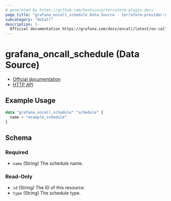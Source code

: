 ```yaml
---
# generated by https://github.com/hashicorp/terraform-plugin-docs
page_title: "grafana_oncall_schedule Data Source - terraform-provider-grafana"
subcategory: "OnCall"
description: |-
  Official documentation https://grafana.com/docs/oncall/latest/on-call-schedules/HTTP API https://grafana.com/docs/oncall/latest/oncall-api-reference/schedules/
---
```


# grafana_oncall_schedule (Data Source)

* [Official documentation](https://grafana.com/docs/oncall/latest/on-call-schedules/)
* [HTTP API](https://grafana.com/docs/oncall/latest/oncall-api-reference/schedules/)

## Example Usage

```terraform
data "grafana_oncall_schedule" "schedule" {
  name = "example_schedule"
}
```

<!-- schema generated by tfplugindocs -->
## Schema

### Required

- `name` (String) The schedule name.

### Read-Only

- `id` (String) The ID of this resource.
- `type` (String) The schedule type.
